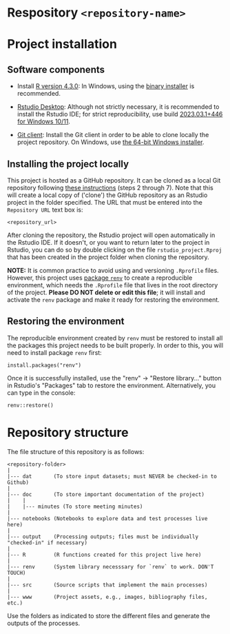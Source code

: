 # Respository `<repository-name>`

<repository-description>

# Project installation

## Software components

- Install [R version 4.3.0][R]:
  In Windows, using the [binary installer][inst] is recommended.

[R]: https://cran.rstudio.com/bin/windows/base/old/4.3.0/
[inst]: https://cran.rstudio.com/bin/windows/base/old/4.3.0/R-4.3.0-win.exe

- [Rstudio Desktop][RS]: Although not strictly necessary, it is recommended
  to install the Rstudio IDE; for strict reproducibility, use build
  [2023.03.1+446 for Windows 10/11][RSv].

[RS]: https://www.rstudio.com/products/rstudio/download/#download

[RSv]: https://download1.rstudio.org/electron/windows/RStudio-2023.03.1-446.exe

- [Git client][G]: Install the Git client in order to be able to clone locally
  the project repository.
  On Windows, use [the 64-bit Windows installer][GW].

[G]: https://git-scm.com/download

[GW]: https://github.com/git-for-windows/git/releases/download/v2.40.1.windows.1/Git-2.40.1-64-bit.exe

## Installing the project locally

This project is hosted as a GitHub repository.
It can be cloned as a local Git repository following [these instructions][CR]
(steps 2 through 7).
Note that this will create a local copy of ('clone') the GitHub repository as an
Rstudio project in the folder specified.
The URL that must be entered into the `Repository URL` text box is:

```
<repository_url>
```

[CR]: https://book.cds101.com/using-rstudio-server-to-clone-a-github-repo-as-a-new-project.html#step---2

After cloning the repository,
the Rstudio project will open automatically in the Rstudio IDE.
If it doesn't, or you want to return later to the project in Rstudio,
you can do so by double clicking on the file `rstudio_project.Rproj`
that has been created in the project folder when cloning the repository.

**NOTE:** It is common practice to avoid using and versioning `.Rprofile` files.
However, this project uses [package `renv`][renv]
to create a reproducible environment,
which needs the `.Rprofile` file that lives in the root directory of the
project. **Please DO NOT delete or edit this file**; it will install and
activate the `renv` package and make it ready for restoring the environment.

[renv]: https://cran.r-project.org/package=renv

## Restoring the environment

The reproducible environment created by `renv` must be restored to install all the
packages this project needs to be built properly. In order to this, you will need
to install package `renv` first:

```
install.packages("renv")
```

Once it is successfully installed, use the "renv" -> "Restore library..." button in
Rstudio's "Packages" tab to restore the environment. Alternatively, you can type in
the console:

```
renv::restore()
```

# Repository structure

The file structure of this repository is as follows:

```
<repository-folder>
|
|--- dat       (To store input datasets; must NEVER be checked-in to Github)
|
|--- doc       (To store important documentation of the project)
|    |
|    |--- minutes (To store meeting minutes)
|
|--- notebooks (Notebooks to explore data and test processes live here)
|
|--- output    (Processing outputs; files must be individually "checked-in" if necessary)
|
|--- R         (R functions created for this project live here)
|
|--- renv      (System library necesssary for `renv` to work. DON'T TOUCH)
|
|--- src       (Source scripts that implement the main processes)
|
|--- www       (Project assets, e.g., images, bibliography files, etc.)
```

Use the folders as indicated to store the different files and generate the
outputs of the processes.
